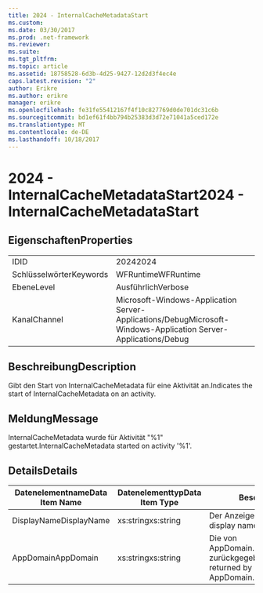 ```yaml
---
title: 2024 - InternalCacheMetadataStart
ms.custom: 
ms.date: 03/30/2017
ms.prod: .net-framework
ms.reviewer: 
ms.suite: 
ms.tgt_pltfrm: 
ms.topic: article
ms.assetid: 18758528-6d3b-4d25-9427-12d2d3f4ec4e
caps.latest.revision: "2"
author: Erikre
ms.author: erikre
manager: erikre
ms.openlocfilehash: fe31fe55412167f4f10c827769d0de701dc31c6b
ms.sourcegitcommit: bd1ef61f4bb794b25383d3d72e71041a5ced172e
ms.translationtype: MT
ms.contentlocale: de-DE
ms.lasthandoff: 10/18/2017
---
```

# <a name="2024---internalcachemetadatastart"></a><span data-ttu-id="c0e50-102">2024 - InternalCacheMetadataStart</span><span class="sxs-lookup"><span data-stu-id="c0e50-102">2024 - InternalCacheMetadataStart</span></span>
## <a name="properties"></a><span data-ttu-id="c0e50-103">Eigenschaften</span><span class="sxs-lookup"><span data-stu-id="c0e50-103">Properties</span></span>  
  
|||  
|-|-|  
|<span data-ttu-id="c0e50-104">ID</span><span class="sxs-lookup"><span data-stu-id="c0e50-104">ID</span></span>|<span data-ttu-id="c0e50-105">2024</span><span class="sxs-lookup"><span data-stu-id="c0e50-105">2024</span></span>|  
|<span data-ttu-id="c0e50-106">Schlüsselwörter</span><span class="sxs-lookup"><span data-stu-id="c0e50-106">Keywords</span></span>|<span data-ttu-id="c0e50-107">WFRuntime</span><span class="sxs-lookup"><span data-stu-id="c0e50-107">WFRuntime</span></span>|  
|<span data-ttu-id="c0e50-108">Ebene</span><span class="sxs-lookup"><span data-stu-id="c0e50-108">Level</span></span>|<span data-ttu-id="c0e50-109">Ausführlich</span><span class="sxs-lookup"><span data-stu-id="c0e50-109">Verbose</span></span>|  
|<span data-ttu-id="c0e50-110">Kanal</span><span class="sxs-lookup"><span data-stu-id="c0e50-110">Channel</span></span>|<span data-ttu-id="c0e50-111">Microsoft-Windows-Application Server-Applications/Debug</span><span class="sxs-lookup"><span data-stu-id="c0e50-111">Microsoft-Windows-Application Server-Applications/Debug</span></span>|  
  
## <a name="description"></a><span data-ttu-id="c0e50-112">Beschreibung</span><span class="sxs-lookup"><span data-stu-id="c0e50-112">Description</span></span>  
 <span data-ttu-id="c0e50-113">Gibt den Start von InternalCacheMetadata für eine Aktivität an.</span><span class="sxs-lookup"><span data-stu-id="c0e50-113">Indicates the start of InternalCacheMetadata on an activity.</span></span>  
  
## <a name="message"></a><span data-ttu-id="c0e50-114">Meldung</span><span class="sxs-lookup"><span data-stu-id="c0e50-114">Message</span></span>  
 <span data-ttu-id="c0e50-115">InternalCacheMetadata wurde für Aktivität "%1" gestartet.</span><span class="sxs-lookup"><span data-stu-id="c0e50-115">InternalCacheMetadata started on activity '%1'.</span></span>  
  
## <a name="details"></a><span data-ttu-id="c0e50-116">Details</span><span class="sxs-lookup"><span data-stu-id="c0e50-116">Details</span></span>  
  
|<span data-ttu-id="c0e50-117">Datenelementname</span><span class="sxs-lookup"><span data-stu-id="c0e50-117">Data Item Name</span></span>|<span data-ttu-id="c0e50-118">Datenelementtyp</span><span class="sxs-lookup"><span data-stu-id="c0e50-118">Data Item Type</span></span>|<span data-ttu-id="c0e50-119">Beschreibung</span><span class="sxs-lookup"><span data-stu-id="c0e50-119">Description</span></span>|  
|--------------------|--------------------|-----------------|  
|<span data-ttu-id="c0e50-120">DisplayName</span><span class="sxs-lookup"><span data-stu-id="c0e50-120">DisplayName</span></span>|<span data-ttu-id="c0e50-121">xs:string</span><span class="sxs-lookup"><span data-stu-id="c0e50-121">xs:string</span></span>|<span data-ttu-id="c0e50-122">Der Anzeigename der Aktivität.</span><span class="sxs-lookup"><span data-stu-id="c0e50-122">The display name of the activity.</span></span>|  
|<span data-ttu-id="c0e50-123">AppDomain</span><span class="sxs-lookup"><span data-stu-id="c0e50-123">AppDomain</span></span>|<span data-ttu-id="c0e50-124">xs:string</span><span class="sxs-lookup"><span data-stu-id="c0e50-124">xs:string</span></span>|<span data-ttu-id="c0e50-125">Die von AppDomain.CurrentDomain.FriendlyName zurückgegebene Zeichenfolge.</span><span class="sxs-lookup"><span data-stu-id="c0e50-125">The string returned by AppDomain.CurrentDomain.FriendlyName.</span></span>|
